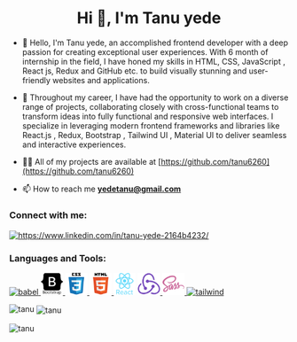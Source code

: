<h1 align="center">Hi 👋, I'm Tanu yede</h1>

- 🔭 Hello, I'm Tanu yede, an accomplished frontend developer with a deep passion for creating exceptional user experiences. With 6 month of internship in the field, I have honed my skills in HTML, CSS, JavaScript , React js, Redux and GitHub etc. to build visually stunning and user-friendly websites and applications. 


- 🔭 Throughout my career, I have had the opportunity to work on a diverse range of projects, collaborating closely with cross-functional teams to transform ideas into fully functional and responsive web interfaces. I specialize in leveraging modern frontend frameworks and libraries like React.js , Redux, Bootstrap , Tailwind UI , Material UI to deliver seamless and interactive experiences. 


- 👨‍💻 All of my projects are available at [https://github.com/tanu6260](https://github.com/tanu6260)

- 📫 How to reach me **yedetanu@gmail.com**

<h3 align="left">Connect with me:</h3>
<p align="left">
<a href="https://www.linkedin.com/in/tanu-yede-2164b4232/" target="blank"><img align="center" src="https://raw.githubusercontent.com/rahuldkjain/github-profile-readme-generator/master/src/images/icons/Social/linked-in-alt.svg" alt="https://www.linkedin.com/in/tanu-yede-2164b4232/" height="30" width="40" /></a>
</p>

<h3 align="left">Languages and Tools:</h3>
<p align="left"> <a href="https://babeljs.io/" target="_blank" rel="noreferrer"> <img src="https://www.vectorlogo.zone/logos/babeljs/babeljs-icon.svg" alt="babel" width="40" height="20"/> </a> <a href="https://getbootstrap.com" target="_blank" rel="noreferrer"> <img src="https://raw.githubusercontent.com/devicons/devicon/master/icons/bootstrap/bootstrap-plain-wordmark.svg" alt="bootstrap" width="40" height="40"/> </a>   <a href="https://www.w3schools.com/css/" target="_blank" rel="noreferrer"> <img src="https://raw.githubusercontent.com/devicons/devicon/master/icons/css3/css3-original-wordmark.svg" alt="css3" width="40" height="40"/> </a> <a href="https://graphql.org" target="_blank" rel="noreferrer"> <img src="https://raw.githubusercontent.com/devicons/devicon/master/icons/html5/html5-original-wordmark.svg" alt="html5" width="40" height="40"/> </a> <a href="https://developer.mozilla.org/en-US/docs/Web/JavaScript" target="_blank" rel="noreferrer"></a>  <img src="https://raw.githubusercontent.com/devicons/devicon/master/icons/react/react-original-wordmark.svg" alt="react" width="40" height="40"/> </a> <a href="https://redux.js.org" target="_blank" rel="noreferrer"> <img src="https://raw.githubusercontent.com/devicons/devicon/master/icons/redux/redux-original.svg" alt="redux" width="40" height="40"/> </a> <a href="https://sass-lang.com" target="_blank" rel="noreferrer"> <img src="https://raw.githubusercontent.com/devicons/devicon/master/icons/sass/sass-original.svg" alt="sass" width="40" height="40"/> </a> <a href="https://tailwindcss.com/" target="_blank" rel="noreferrer"> <img src="https://www.vectorlogo.zone/logos/tailwindcss/tailwindcss-icon.svg" alt="tailwind" width="40" height="40"/> </a> <a href="https://www.typescriptlang.org/" target="_blank" rel="noreferrer"> </a> </p>

<p><img align="left" src="https://github-readme-stats.vercel.app/api/top-langs?username=tanu&show_icons=true&locale=en&layout=compact" alt="tanu" /></p>

<p>&nbsp;<img align="center" src="https://github-readme-stats.vercel.app/api?username=tanu&show_icons=true&locale=en" alt="tanu" /></p>

<p><img align="center" src="https://github-readme-streak-stats.herokuapp.com/?user=tanu&" alt="tanu" /></p>
